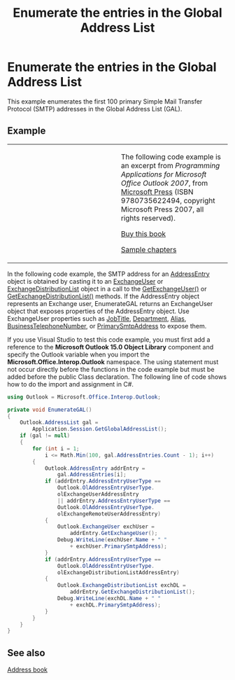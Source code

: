 ﻿---
title: Enumerate the entries in the Global Address List
TOCTitle: Enumerate the entries in the Global Address List
ms:assetid: f3dfe312-fe91-475d-8435-1c7a0bb2b725
ms:mtpsurl: https://msdn.microsoft.com/en-us/library/Ff184654(v=office.15)
ms:contentKeyID: 55119801
ms.date: 07/24/2014
mtps_version: v=office.15


---

# Enumerate the entries in the Global Address List

This example enumerates the first 100 primary Simple Mail Transfer Protocol (SMTP) addresses in the Global Address List (GAL).

## Example

<table>
<colgroup>
<col style="width: 50%" />
<col style="width: 50%" />
</colgroup>
<tbody>
<tr class="odd">
<td><p></p></td>
<td><p>The following code example is an excerpt from <em>Programming Applications for Microsoft Office Outlook 2007</em>, from <a href="http://www.microsoft.com/learning/books/default.mspx">Microsoft Press</a> (ISBN 9780735622494, copyright Microsoft Press 2007, all rights reserved).</p>
<p><a href="http://www.amazon.com/gp/product/0735622493?ie=utf8%26tag=msmsdn-20%26linkcode=as2%26camp=1789%26creative=9325%26creativeasin=0735622493">Buy this book</a></p>
<p><a href="https://msdn.microsoft.com/en-us/library/cc513844(v=office.15)">Sample chapters</a></p></td>
</tr>
</tbody>
</table>


In the following code example, the SMTP address for an [AddressEntry](https://msdn.microsoft.com/en-us/library/bb609728\(v=office.15\)) object is obtained by casting it to an [ExchangeUser](https://msdn.microsoft.com/en-us/library/bb609574\(v=office.15\)) or [ExchangeDistributionList](https://msdn.microsoft.com/en-us/library/bb624320\(v=office.15\)) object in a call to the [GetExchangeUser()](https://msdn.microsoft.com/en-us/library/bb645260\(v=office.15\)) or [GetExchangeDistributionList()](https://msdn.microsoft.com/en-us/library/bb611805\(v=office.15\)) methods. If the AddressEntry object represents an Exchange user, EnumerateGAL returns an ExchangeUser object that exposes properties of the AddressEntry object. Use ExchangeUser properties such as [JobTitle](https://msdn.microsoft.com/en-us/library/bb645451\(v=office.15\)), [Department](https://msdn.microsoft.com/en-us/library/bb623789\(v=office.15\)), [Alias](https://msdn.microsoft.com/en-us/library/bb610682\(v=office.15\)), [BusinessTelephoneNumber](https://msdn.microsoft.com/en-us/library/bb612294\(v=office.15\)), or [PrimarySmtpAddress](https://msdn.microsoft.com/en-us/library/bb645506\(v=office.15\)) to expose them.

If you use Visual Studio to test this code example, you must first add a reference to the **Microsoft Outlook 15.0 Object Library** component and specify the Outlook variable when you import the **Microsoft.Office.Interop.Outlook** namespace. The using statement must not occur directly before the functions in the code example but must be added before the public Class declaration. The following line of code shows how to do the import and assignment in C\#.

```csharp
using Outlook = Microsoft.Office.Interop.Outlook;
```

```csharp
private void EnumerateGAL()
{
    Outlook.AddressList gal =
        Application.Session.GetGlobalAddressList();
    if (gal != null)
    {
        for (int i = 1; 
            i <= Math.Min(100, gal.AddressEntries.Count - 1); i++)
        {
            Outlook.AddressEntry addrEntry =
                gal.AddressEntries[i];
            if (addrEntry.AddressEntryUserType ==
                Outlook.OlAddressEntryUserType.
                olExchangeUserAddressEntry
                || addrEntry.AddressEntryUserType ==
                Outlook.OlAddressEntryUserType.
                olExchangeRemoteUserAddressEntry)
            {
                Outlook.ExchangeUser exchUser =
                    addrEntry.GetExchangeUser();
                Debug.WriteLine(exchUser.Name + " "
                    + exchUser.PrimarySmtpAddress);
            }
            if (addrEntry.AddressEntryUserType ==
                Outlook.OlAddressEntryUserType.
                olExchangeDistributionListAddressEntry)
            {
                Outlook.ExchangeDistributionList exchDL =
                    addrEntry.GetExchangeDistributionList();
                Debug.WriteLine(exchDL.Name + " "
                    + exchDL.PrimarySmtpAddress);
            }
        }
    }
}
```

## See also

[Address book](address-book.md)

